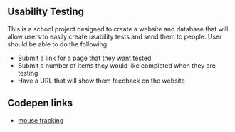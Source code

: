 ## Usability Testing
This is a school project designed to create a website and database that will allow users to easily create usability tests and send them to people.
User should be able to do the following:

* Submit a link for a page that they want tested
* Submit a number of items they would like completed when they are testing
* Have a URL that will show them feedback on the website

## Codepen links

* [mouse tracking](https://codepen.io/riderjensen/pen/xaRNEy)
